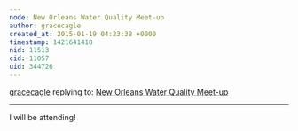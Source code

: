 ```yaml
---
node: New Orleans Water Quality Meet-up
author: gracecagle
created_at: 2015-01-19 04:23:38 +0000
timestamp: 1421641418
nid: 11513
cid: 11057
uid: 344726
---
```




[gracecagle](../profile/gracecagle) replying to: [New Orleans Water Quality Meet-up](../notes/stevie/01-08-2015/new-orleans-water-quality-meet-up)

----
I will be attending!